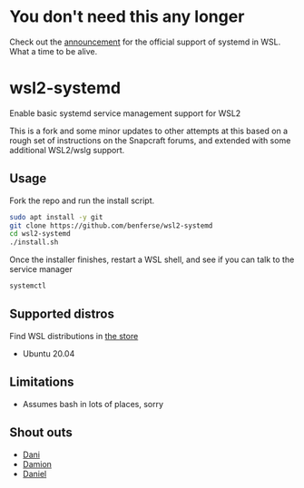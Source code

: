 # You don't need this any longer

Check out the [announcement](https://devblogs.microsoft.com/commandline/systemd-support-is-now-available-in-wsl/) for the official support of systemd in WSL. What a time to be alive.

# wsl2-systemd

Enable basic systemd service management support for WSL2

This is a fork and some minor updates to other attempts at this based on a rough set of
instructions on the Snapcraft forums, and extended with some additional WSL2/wslg support.

## Usage

Fork the repo and run the install script.

```sh
sudo apt install -y git
git clone https://github.com/benferse/wsl2-systemd
cd wsl2-systemd
./install.sh
```

Once the installer finishes, restart a WSL shell, and see if you can talk to the service manager

```sh
systemctl
```

## Supported distros

Find WSL distributions in [the store](https://aka.ms/wslstore)

- Ubuntu 20.04

## Limitations

- Assumes bash in lots of places, sorry

## Shout outs

- [Dani](https://github.com/diddledani)
- [Damion](https://github.com/damiongans)
- [Daniel](https://forum.snapcraft.io/u/daniel)
